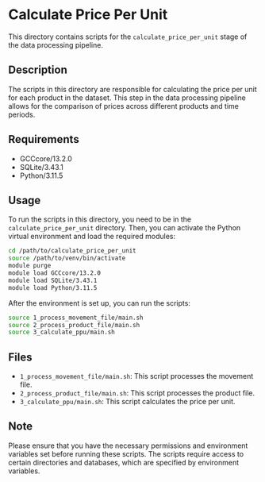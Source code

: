 # Calculate Price Per Unit

This directory contains scripts for the `calculate_price_per_unit` stage of the data processing pipeline.

## Description

The scripts in this directory are responsible for calculating the price per unit for each product in the dataset. This step in the data processing pipeline allows for the comparison of prices across different products and time periods.

## Requirements

- GCCcore/13.2.0
- SQLite/3.43.1
- Python/3.11.5

## Usage

To run the scripts in this directory, you need to be in the `calculate_price_per_unit` directory. Then, you can activate the Python virtual environment and load the required modules:

```bash
cd /path/to/calculate_price_per_unit
source /path/to/venv/bin/activate
module purge
module load GCCcore/13.2.0
module load SQLite/3.43.1
module load Python/3.11.5
```

After the environment is set up, you can run the scripts:

```bash
source 1_process_movement_file/main.sh
source 2_process_product_file/main.sh
source 3_calculate_ppu/main.sh
```

## Files

- `1_process_movement_file/main.sh`: This script processes the movement file.
- `2_process_product_file/main.sh`: This script processes the product file.
- `3_calculate_ppu/main.sh`: This script calculates the price per unit.

## Note

Please ensure that you have the necessary permissions and environment variables set before running these scripts. The scripts require access to certain directories and databases, which are specified by environment variables.
